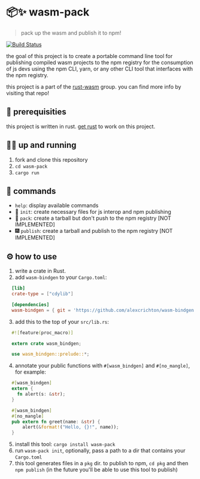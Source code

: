 # 📦✨  wasm-pack
> pack up the wasm and publish it to npm!

[![Build Status](https://travis-ci.org/ashleygwilliams/wasm-pack.svg?branch=master)](https://travis-ci.org/ashleygwilliams/wasm-pack)

the goal of this project is to create a portable command line tool
for publishing compiled wasm projects to the npm registry for the consumption
of js devs using the npm CLI, yarn, or any other CLI tool that interfaces
with the npm registry.

this project is a part of the [rust-wasm] group. you can find more info by
visiting that repo!

[rust-wasm]: https://github.com/rust-lang-nursery/rust-wasm/

## 🔮 prerequisities

this project is written in rust. [get rust] to work on this project.

[get rust]: https://www.rustup.rs/

## 🏃‍♀️ up and running

1. fork and clone this repository
2. `cd wasm-pack`
3. `cargo run`

## 💃 commands

- `help`: display available commands
- 🐣  `init`: create necessary files for js interop and npm publishing
- 🍱  `pack`: create a tarball but don't push to the npm registry [NOT IMPLEMENTED]
- 🎆  `publish`: create a tarball and publish to the npm registry [NOT IMPLEMENTED]

## ⚙️  how to use

1. write a crate in Rust.
2. add `wasm-bindgen` to your `Cargo.toml`:

  ```toml
    [lib]
    crate-type = ["cdylib"]

    [dependencies]
    wasm-bindgen = { git = 'https://github.com/alexcrichton/wasm-bindgen' }
  ```
3. add this to the top of your `src/lib.rs`:

  ```rust
    #![feature(proc_macro)]

    extern crate wasm_bindgen;

    use wasm_bindgen::prelude::*;
  ```

4. annotate your public functions with `#[wasm_bindgen]` and  `#[no_mangle]`, for example:

  ```rust
    #[wasm_bindgen]
    extern {
      fn alert(s: &str);
    }

    #[wasm_bindgen]
    #[no_mangle]
    pub extern fn greet(name: &str) {
        alert(&format!("Hello, {}!", name));
    }
  ```

5. install this tool: `cargo install wasm-pack`
6. run `wasm-pack init`, optionally, pass a path to a dir that contains your `Cargo.toml`
7. this tool generates files in a `pkg` dir. to publish to npm, `cd pkg` and then `npm publish` 
  (in the future you'll be able to use this tool to publish)

[rust-wasm/36]: https://github.com/rust-lang-nursery/rust-wasm/issues/36
[wasm-bindgen]: https://github.com/alexcrichton/wasm-bindgen
